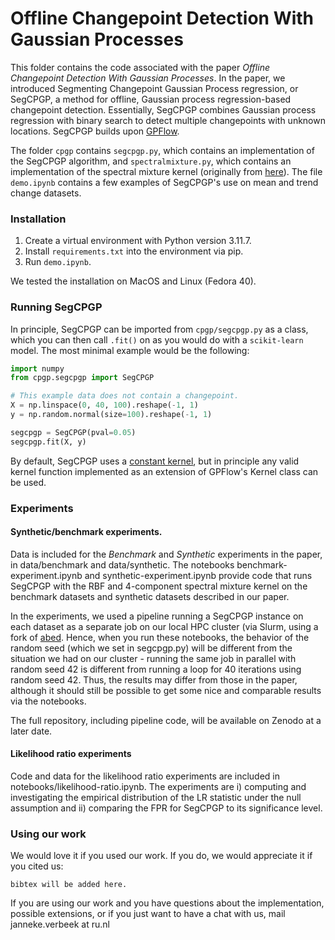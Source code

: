 # Offline Changepoint Detection With Gaussian Processes

This folder contains the code associated with the paper *Offline Changepoint Detection With Gaussian Processes*. In the paper, we introduced Segmenting Changepoint Gaussian Process regression, or SegCPGP, a method for offline, Gaussian process regression-based changepoint detection. Essentially, SegCPGP combines Gaussian process regression with binary search to detect multiple changepoints with unknown locations.
SegCPGP builds upon [GPFlow](https://gpflow.github.io/GPflow/2.9.1/index.html).

The folder `cpgp` contains `segcpgp.py`, which contains an implementation of the SegCPGP algorithm, and `spectralmixture.py`, which contains an implementation of the spectral mixture kernel (originally from [here](https://github.com/DavidLeeftink/Spectral-Discontinuity-Design/blob/master/SpectralMixture.py)). The file `demo.ipynb` contains a few examples of SegCPGP's use on mean and trend change datasets.

### Installation

1. Create a virtual environment with Python version 3.11.7.
2. Install `requirements.txt` into the environment via pip.
3. Run `demo.ipynb`.

We tested the installation on MacOS and Linux (Fedora 40).

### Running SegCPGP

In principle, SegCPGP can be imported from `cpgp/segcpgp.py` as a class, which you can then call `.fit()` on as you would do with a `scikit-learn` model. The most minimal example would be the following:

```python
import numpy 
from cpgp.segcpgp import SegCPGP

# This example data does not contain a changepoint.
X = np.linspace(0, 40, 100).reshape(-1, 1)
y = np.random.normal(size=100).reshape(-1, 1)

segcpgp = SegCPGP(pval=0.05)
segcpgp.fit(X, y)
```

By default, SegCPGP uses a [constant kernel](https://gpflow.github.io/GPflow/2.9.1/api/gpflow/kernels/index.html#gpflow.kernels.Constant), but in principle any valid kernel function implemented as an extension of GPFlow's Kernel class can be used.

### Experiments

#### Synthetic/benchmark experiments.

Data is included for the *Benchmark* and *Synthetic* experiments in the paper, in data/benchmark and data/synthetic. The notebooks benchmark-experiment.ipynb and synthetic-experiment.ipynb provide code that runs SegCPGP with the RBF and 4-component spectral mixture kernel on the benchmark datasets and synthetic datasets described in our paper.

In the experiments, we used a pipeline running a SegCPGP instance on each dataset as a separate job on our local HPC cluster (via Slurm, using a fork of [abed](https://github.com/GjjvdBurg/abed). Hence, when you run these notebooks, the behavior of the random seed (which we set in segcpgp.py) will be different from the situation we had on our cluster - running the same job in parallel with random seed 42 is different from running a loop for 40 iterations using random seed 42. Thus, the results may differ from those in the paper, although it should still be possible to get some nice and comparable results via the notebooks.

The full repository, including pipeline code, will be available on Zenodo at a later date.

#### Likelihood ratio experiments

Code and data for the likelihood ratio experiments are included in notebooks/likelihood-ratio.ipynb. The experiments are i) computing and investigating the empirical distribution of the LR statistic under the null assumption and ii) comparing the FPR for SegCPGP to its significance level.

### Using our work

We would love it if you used our work. If you do, we would appreciate it if you cited us:

```
bibtex will be added here.
```

If you are using our work and you have questions about the implementation, possible extensions, or if you just want to have a chat with us, mail janneke.verbeek at ru.nl
